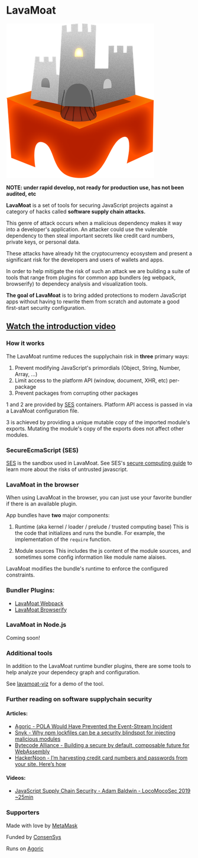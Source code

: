 # LavaMoat

![LavaMoat](./assets/lavamoat-logo.png "Introduction to LavaMoat")

**NOTE: under rapid develop, not ready for production use, has not been audited, etc**

  **LavaMoat** is a set of tools for securing JavaScript projects against a category of hacks called **software supply chain attacks.**

  This genre of attack occurs when a malicious dependency makes it way into a developer's application. An attacker could use the vulerable dependency to then steal important secrets like credit card numbers, private keys, or personal data.

  These attacks have already hit the cryptocurrency ecosystem and present a significant risk for the developers and users of wallets and apps.

  In order to help mitigate the risk of such an attack we are building a suite of tools that range from plugins for common app bundlers (eg webpack, browserify) to dependecy analysis and visualization tools.

  **The goal of LavaMoat** is to bring added protections to modern JavaScript apps without having to rewrite them from scratch and automate a good first-start security configuration.


## [Watch the introduction video](https://www.youtube.com/watch?v=pOTEJy_FqIA)


### How it works

The LavaMoat runtime reduces the supplychain risk in **three** primary ways:
  1. Prevent modifying JavaScript's primordials (Object, String, Number, Array, ...)
  2. Limit access to the platform API (window, document, XHR, etc) per-package
  3. Prevent packages from corrupting other packages

1 and 2 are provided by [SES][SesGithub] containers. Platform API access is passed in via a LavaMoat configuration file.

3 is achieved by providing a unique mutable copy of the imported module's exports. Mutating the module's copy of the exports does not affect other modules.

### SecureEcmaScript (SES)

[SES][SesGithub] is the sandbox used in LavaMoat. See SES's [secure computing guide](https://github.com/Agoric/SES/blob/master/docs/secure-coding-guide.md) to learn more about the risks of untrusted javascript.

### LavaMoat in the browser

When using LavaMoat in the browser, you can just use your favorite bundler if there is an available plugin.

App bundles have **two** major components:

1. Runtime (aka kernel / loader / prelude / trusted computing base)
This is the code that initializes and runs the bundle. For example, the implementation of the `require` function.

2. Module sources
This includes the js content of the module sources, and sometimes some config information like module name alaises.

LavaMoat modifies the bundle's runtime to enforce the configured constraints.


### Bundler Plugins:
  - [LavaMoat Webpack](./packages/webpack)
  - [LavaMoat Browserify](./packages/browserify)


### LavaMoat in Node.js

Coming soon!


### Additional tools

In addition to the LavaMoat runtime bundler plugins, there are some tools to help analyze your dependecy graph and configuration.

See [lavamoat-viz](https://github.com/LavaMoat/sesify-viz) for a demo of the tool.

### Further reading on software supplychain security

#### Articles:
- [Agoric - POLA Would Have Prevented the Event-Stream Incident](https://medium.com/agoric/pola-would-have-prevented-the-event-stream-incident-45653ecbda99)
- [Snyk - Why npm lockfiles can be a security blindspot for injecting malicious modules](https://snyk.io/blog/why-npm-lockfiles-can-be-a-security-blindspot-for-injecting-malicious-modules/)
- [Bytecode Alliance - Building a secure by default, composable future for WebAssembly](https://bytecodealliance.org/articles/announcing-the-bytecode-alliance)
- [HackerNoon - I’m harvesting credit card numbers and passwords from your site. Here’s how](https://medium.com/hackernoon/im-harvesting-credit-card-numbers-and-passwords-from-your-site-here-s-how-9a8cb347c5b5)

#### Videos:
- [JavaScript Supply Chain Security - Adam Baldwin - LocoMocoSec 2019 ~25min](https://www.youtube.com/watch?v=HDo2iOlkbyc)


### Supporters

Made with love by [MetaMask](https://github.com/metamask/)

Funded by [ConsenSys](https://github.com/consensys)

Runs on [Agoric](https://github.com/agoric/)


[SesGithub]: https://github.com/agoric/SES
